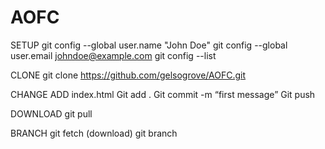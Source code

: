 # AOFC

SETUP
git config --global user.name "John Doe"
git config --global user.email johndoe@example.com
git config --list

CLONE
git clone https://github.com/gelsogrove/AOFC.git


CHANGE
ADD index.html
Git add .
Git commit -m “first message”
Git push


DOWNLOAD 
git pull

BRANCH
git fetch (download)
git branch